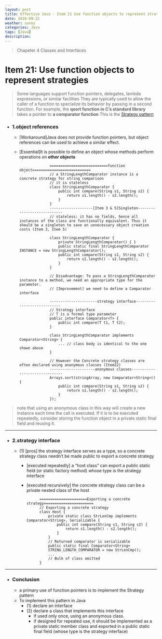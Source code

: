 ```yaml
---
layout: post
title: Effective Java - Item 21 Use function objects to represent strategies
date: 2016-09-22
weather: sunny
categories: Java
tags: [Java]
description:
---
```


> Chapeter 4 Classes and Interfaces


# Item 21: Use function objects to represent strategies

> Some languages support function pointers, delegates, lambda expressions, or similar facilities
> They are typically used to allow the caller of a function to specialize its behavior by passing in a second function.
> For example, the **qsort function in C’s standard library** takes a pointer to **a comparator function**
> This is the [Strategy pattern](http://raysxysun.github.io/design/2016/05/17/DesignPatterns-Strategy/)

- ### 1.object references
	- [Workaround]Java does not provide function pointers, but object references can be used to achieve a similar effect.
	- [Essential]It is possible to define an object whose methods perform operations on **other objects**
						
						===========================function object===========================
						// a StringLengthComparator instance is a concrete strategy for string comparison
						// it is stateless
						class StringLengthComparator {
							public int compare(String s1, String s2) {
								return s1.length() - s2.length();
							}
						}
						--------------------[Item 3 & 5]Singleton----------------------------
						// stateless: it has no fields, hence all instances of the class are functionally equivalent. Thus it should be a singleton to save on unnecessary object creation costs (Item 3, Item 5)

						class StringLengthComparator {
							private StringLengthComparator() { }
							public static final StringLengthComparator INSTANCE = new StringLengthComparator();
							public int compare(String s1, String s2) {
								return s1.length() - s2.length();
							}
						}

						// Disadvantage: To pass a StringLengthComparator instance to a method, we need an appropriate type for the parameter.
						// [Improvement] we need to define a Comparator interface

						----------------------strategy interface----------------------------
						// Strategy interface
						// T is a formal type parameter
						public interface Comparator<T> {
							public int compare(T t1, T t2);
						}

						class StringLengthComparator implements Comparator<String> {
							... // class body is identical to the one shown above
						}

						// However the Concrete strategy classes are often declared using anonymous classes (Item22)
						---------------------anonymous classes-------------------------------
						Arrays.sort(stringArray, new Comparator<String>() {
							public int compare(String s1, String s2) {
								return s1.length() - s2.length();
							}
						});

> note that using an anonymous class in this way will create a new instance each time the call is executed. If it is to be executed repeatedly, consider storing the function object in a private static final field and reusing it.

---

- ### 2.strategy interface
	- (1) [pros] the strategy interface serves as a type, so a concrete strategy class needn’t be made public to export a concrete strategy
		- [executed repeatedly] a “host class” can export a public static field (or static factory method) whose type is the strategy interface
		- [executed recursively] the concrete strategy class can be a private nested class of the host

					======================Exporting a concrete strategy=======================
					// Exporting a concrete strategy
					class Host {
						private static class StrLenCmp implements Comparator<String>, Serializable {
							public int compare(String s1, String s2) {
								return s1.length() - s2.length();
							}
						}
						// Returned comparator is serializable
						public static final Comparator<String>
						STRING_LENGTH_COMPARATOR = new StrLenCmp();
						...
						// Bulk of class omitted
					}
		
---

- ### Conclusion
	- a primary use of function pointers is to implement the Strategy pattern
	- To implement this pattern in Java
		- (1) declare an interface
		- (2) declare a class that implements this interface
			- if used only once, using an anonymous class.
			- if designed for repeated use, it should be implemented as a private static member class and exported in a public static final field (whose type is the strategy interface)
	